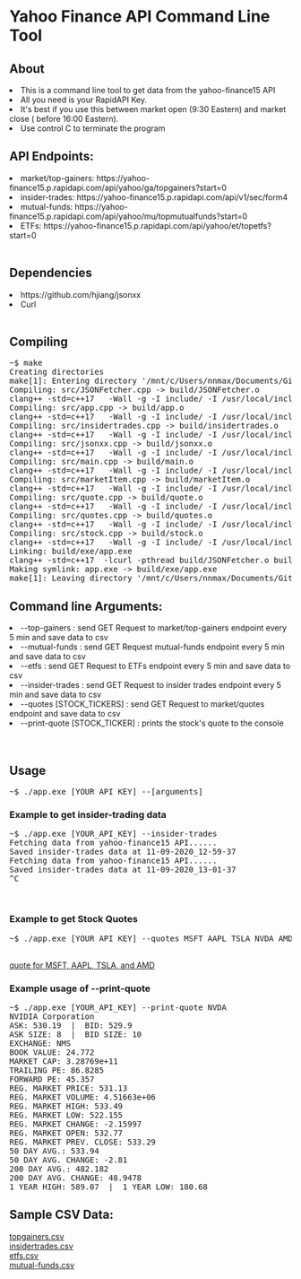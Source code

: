 
# Yahoo Finance API Command Line Tool 


<h2>About</h2>
<li>This is a command line tool to get data from the yahoo-finance15 API </li>
<li>All you need is your RapidAPI Key.</li> 
<li>It's best if you use this between market open (9:30 Eastern) and market close ( before 16:00 Eastern). </li>
<li>Use control C to terminate the program </li>

<h2>API Endpoints:  </h2>
<li>market/top-gainers: https://yahoo-finance15.p.rapidapi.com/api/yahoo/ga/topgainers?start=0</li>
<li>insider-trades: https://yahoo-finance15.p.rapidapi.com/api/v1/sec/form4 </li>
<li>mutual-funds: https://yahoo-finance15.p.rapidapi.com/api/yahoo/mu/topmutualfunds?start=0</li>
<li>ETFs: https://yahoo-finance15.p.rapidapi.com/api/yahoo/et/topetfs?start=0 </li>

<br >
<h2>Dependencies </h2>
<li>https://github.com/hjiang/jsonxx</li>
<li>Curl </li>
<br >


<h2>Compiling </h2>
<pre>
~$ make
Creating directories
make[1]: Entering directory '/mnt/c/Users/nnmax/Documents/GitHub/yahoo-finance-CLI'
Compiling: src/JSONFetcher.cpp -> build/JSONFetcher.o
clang++ -std=c++17   -Wall -g -I include/ -I /usr/local/include -MP -MMD -c src/JSONFetcher.cpp -o build/JSONFetcher.o
Compiling: src/app.cpp -> build/app.o
clang++ -std=c++17   -Wall -g -I include/ -I /usr/local/include -MP -MMD -c src/app.cpp -o build/app.o
Compiling: src/insidertrades.cpp -> build/insidertrades.o
clang++ -std=c++17   -Wall -g -I include/ -I /usr/local/include -MP -MMD -c src/insidertrades.cpp -o build/insidertrades.o
Compiling: src/jsonxx.cpp -> build/jsonxx.o
clang++ -std=c++17   -Wall -g -I include/ -I /usr/local/include -MP -MMD -c src/jsonxx.cpp -o build/jsonxx.o
Compiling: src/main.cpp -> build/main.o
clang++ -std=c++17   -Wall -g -I include/ -I /usr/local/include -MP -MMD -c src/main.cpp -o build/main.o
Compiling: src/marketItem.cpp -> build/marketItem.o
clang++ -std=c++17   -Wall -g -I include/ -I /usr/local/include -MP -MMD -c src/marketItem.cpp -o build/marketItem.o
Compiling: src/quote.cpp -> build/quote.o
clang++ -std=c++17   -Wall -g -I include/ -I /usr/local/include -MP -MMD -c src/quote.cpp -o build/quote.o
Compiling: src/quotes.cpp -> build/quotes.o
clang++ -std=c++17   -Wall -g -I include/ -I /usr/local/include -MP -MMD -c src/quotes.cpp -o build/quotes.o
Compiling: src/stock.cpp -> build/stock.o
clang++ -std=c++17   -Wall -g -I include/ -I /usr/local/include -MP -MMD -c src/stock.cpp -o build/stock.o
Linking: build/exe/app.exe
clang++ -std=c++17  -lcurl -pthread build/JSONFetcher.o build/app.o build/insidertrades.o build/jsonxx.o build/main.o build/marketItem.o build/quote.o build/quotes.o build/stock.o -o build/exe/app.exe
Making symlink: app.exe -> build/exe/app.exe
make[1]: Leaving directory '/mnt/c/Users/nnmax/Documents/GitHub/yahoo-finance-CLI'
</pre>


<h2>Command line Arguments: </h2>
<li>--top-gainers : send GET Request to market/top-gainers endpoint  every 5 min and save data to csv</li>
<li>--mutual-funds : send GET Request mutual-funds endpoint every 5 min and save data to csv</li>
<li>--etfs : send GET Request to ETFs endpoint every 5 min and save data to csv</li>
<li>--insider-trades : send GET Request to insider trades endpoint every 5 min and save data to csv</li>
<li>--quotes [STOCK_TICKERS] : send GET Request to market/quotes endpoint and save data to csv </li>
<li>--print-quote [STOCK_TICKER] : prints the stock's quote to the console </li> 
<br>
<br>



<h2>Usage</h2>
<pre>
~$ ./app.exe [YOUR_API_KEY] --[arguments]
</pre>
<h3>Example to get insider-trading data  </h3>
<pre>
~$ ./app.exe [YOUR_API_KEY] --insider-trades
Fetching data from yahoo-finance15 API......
Saved insider-trades data at 11-09-2020_12-59-37
Fetching data from yahoo-finance15 API......
Saved insider-trades data at 11-09-2020_13-01-37
^C
</pre>
<br>
<h3>Example to get Stock Quotes </h3>
<pre>
~$ ./app.exe [YOUR_API_KEY] --quotes MSFT AAPL TSLA NVDA AMD
</pre>
<br>
<a href="csv/quotes_12-22-2020_19-23-14.csv">quote for MSFT, AAPL, TSLA, and AMD</a>
<h3>Example usage of --print-quote </h3>
<pre>
~$ ./app.exe [YOUR_API_KEY] --print-quote NVDA
NVIDIA Corporation
ASK: 530.19  |  BID: 529.9     
ASK SIZE: 8  |  BID SIZE: 10   
EXCHANGE: NMS
BOOK VALUE: 24.772
MARKET CAP: 3.28769e+11        
TRAILING PE: 86.8285
FORWARD PE: 45.357
REG. MARKET PRICE: 531.13      
REG. MARKET VOLUME: 4.51663e+06
REG. MARKET HIGH: 533.49       
REG. MARKET LOW: 522.155
REG. MARKET CHANGE: -2.15997
REG. MARKET OPEN: 532.77
REG. MARKET PREV. CLOSE: 533.29
50 DAY AVG.: 533.94
50 DAY AVG. CHANGE: -2.81
200 DAY AVG.: 482.182
200 DAY AVG. CHANGE: 48.9478
1 YEAR HIGH: 589.07  |  1 YEAR LOW: 180.68
</pre>

<h2>Sample CSV Data: </h2>
<a href="csv/top-gainers">topgainers.csv</a><br>
<a href="csv/insider-trades">insidertrades.csv</a><br>
<a href= "csv/etfs">etfs.csv</a><br>
<a href= "csv/mutual-funds">mutual-funds.csv</a><br>

<br><br>
